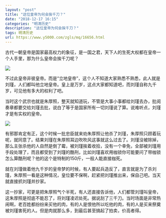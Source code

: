 ```yaml
---
layout: "post"
title: "这位皇帝为何会挨千刀？"
date: "2018-12-17 16:15"
categories: "明清历史"
description: "这位皇帝为何会挨千刀？"
tags: 明清历史
url: https://www.y5000.com/zgls/mq/16656.html
---
```






古代一朝皇帝是国家最高权力的象征，是一国之君，天下人的生死大权都在皇帝一个人手里，那为什么皇帝会挨千刀呢？

![](https://img.y5000.com/uploads/allimg/170310/1540445O6-0.jpg)

不过此皇帝非彼皇帝。而是“立地皇帝”，这个人不知道大家熟悉不熟悉，此人就是刘瑾，人们都叫他立地皇帝。皇上是万岁，这点大家都知道吧，而刘瑾自称九千岁，可见他有多大的权利了吧。

当时这个武宗也就是朱厚照，整天就知道玩，不管是大事小事都给刘瑾去办，批阅奏章都要交给刘瑾去批，说白了等于是国家所有一切刘瑾说了算。说难听点，刘瑾才是有实权的皇帝。

![](https://img.y5000.com/uploads/allimg/170310/1540443303-1.jpg)

有邪那肯定有正，这个时候一批忠臣就来劝朱厚照让他杀了刘瑾，朱厚照只顾着玩呢，就同意了。结果刘瑾在朱厚照耳边吹吹风这事就这么过去了。刘瑾没被除掉，那么主张杀他的人自然是倒了霉，被刘瑾挨着收拾，没有一个幸免，全部被刘瑾用手段处理了，而且都受到了刘瑾的酷刑，比如刘瑾喜欢用枷锁你可能要问了带枷锁怎么算酷刑呢？他的这个是特制的150斤，一般人能直接枷死。

就在刘瑾做着他九千岁的皇帝梦的时候，有人要起兵造反了，直言就是为了杀刘瑾，朱厚照一看是这种情况，皇位要不保啊，赶紧把刘瑾推出来，保自己吧。当天就直接抓刘瑾并抄家。

这一抄家，可更是把朱厚照气个半死，有人还直接告诉他，人们都管刘瑾叫皇帝，这朱厚照是彻底不能忍了，将刘瑾凌迟处死。据说刮了三千刀。当时场面是非常热闹啊，老百姓都纷纷来买他的肉，有的人是恨他所以吃他的肉，有的人是买来祭奠被刘瑾害死的人。但是肉就那么多，到最后甚至搞起了拍卖，价高者得。
